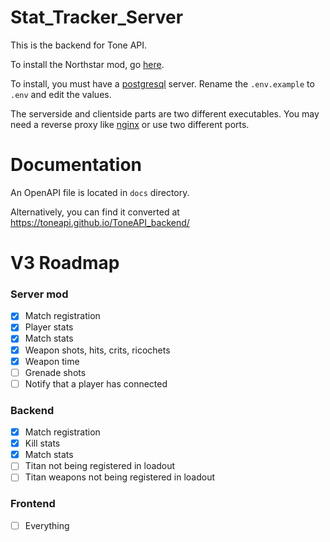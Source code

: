 # Stat_Tracker_Server

This is the backend for Tone API.

To install the Northstar mod, go [here](https://github.com/Legonzaur/ToneAPI_servermod).

To install, you must have a [postgresql](https://www.postgresql.org/) server. Rename the `.env.example` to `.env` and edit the values.

The serverside and clientside parts are two different executables. You may need a reverse proxy like [nginx](https://www.nginx.com/) or use two different ports.

# Documentation

An OpenAPI file is located in `docs` directory.

Alternatively, you can find it converted at https://toneapi.github.io/ToneAPI_backend/


# V3 Roadmap
### Server mod
- [x] Match registration
- [x] Player stats
- [x] Match stats
- [x] Weapon shots, hits, crits, ricochets
- [X] Weapon time
- [ ] Grenade shots
- [ ] Notify that a player has connected

### Backend
- [x] Match registration
- [x] Kill stats
- [X] Match stats
- [ ] Titan not being registered in loadout
- [ ] Titan weapons not being registered in loadout

### Frontend
- [ ] Everything